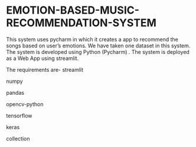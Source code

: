 # EMOTION-BASED-MUSIC-RECOMMENDATION-SYSTEM

This system uses pycharm in which it creates a app to recommend the songs based on user’s emotions. We have taken one dataset in this system. The system is developed using Python (Pycharm) . The system is deployed as a Web App using streamlit. 
 
 The requirements are-
 streamlit
 
numpy

pandas

opencv-python

tensorflow

keras

collection
